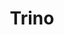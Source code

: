 ---
title: Trino
categories:
  - relational-database
docs:
  - id: java
    url: https://java.testcontainers.org/modules/databases/trino/
    maintainer: core
    example: |
      ```java
      var trino = new TrinoContainer(DockerImageName.parse("trinodb/trino:352"));
      trino.start();
      ```
    installation: |
      ```xml
      <dependency>
          <groupId>org.testcontainers</groupId>
          <artifactId>trino</artifactId>
          <version>1.20.0</version>
          <scope>test</scope>
      </dependency>
      ```
description: |
  Trino is an open-source distributed SQL query engine designed to query large data sets distributed over one or more heterogeneous data sources.
---